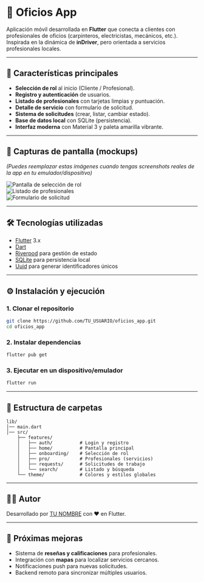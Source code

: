 # 📱 Oficios App

Aplicación móvil desarrollada en **Flutter** que conecta a clientes con profesionales de oficios (carpinteros, electricistas, mecánicos, etc.).  
Inspirada en la dinámica de **inDriver**, pero orientada a servicios profesionales locales.

---

## 🚀 Características principales

- **Selección de rol** al inicio (Cliente / Profesional).
- **Registro y autenticación** de usuarios.
- **Listado de profesionales** con tarjetas limpias y puntuación.
- **Detalle de servicio** con formulario de solicitud.
- **Sistema de solicitudes** (crear, listar, cambiar estado).
- **Base de datos local** con SQLite (persistencia).
- **Interfaz moderna** con Material 3 y paleta amarilla vibrante.

---

## 📸 Capturas de pantalla (mockups)

_(Puedes reemplazar estas imágenes cuando tengas screenshots reales de la app en tu emulador/dispositivo)_

![Pantalla de selección de rol](docs/screenshots/role_selector.png)  
![Listado de profesionales](docs/screenshots/pro_list.png)  
![Formulario de solicitud](docs/screenshots/request_form.png)

---

## 🛠️ Tecnologías utilizadas

- [Flutter](https://flutter.dev) 3.x
- [Dart](https://dart.dev)
- [Riverpod](https://riverpod.dev) para gestión de estado
- [SQLite](https://pub.dev/packages/sqflite) para persistencia local
- [Uuid](https://pub.dev/packages/uuid) para generar identificadores únicos

---

## ⚙️ Instalación y ejecución

### 1. Clonar el repositorio

```bash
git clone https://github.com/TU_USUARIO/oficios_app.git
cd oficios_app
```

### 2. Instalar dependencias

```bash
flutter pub get
```

### 3. Ejecutar en un dispositivo/emulador

```bash
flutter run
```

---

## 📂 Estructura de carpetas

```
lib/
│── main.dart
│── src/
    ├── features/
    │   ├── auth/          # Login y registro
    │   ├── home/          # Pantalla principal
    │   ├── onboarding/    # Selección de rol
    │   ├── pro/           # Profesionales (servicios)
    │   ├── requests/      # Solicitudes de trabajo
    │   └── search/        # Listado y búsqueda
    └── theme/             # Colores y estilos globales
```

---

## 👨‍💻 Autor

Desarrollado por [TU NOMBRE](https://github.com/TU_USUARIO) con ❤️ en Flutter.

---

## 📌 Próximas mejoras

- Sistema de **reseñas y calificaciones** para profesionales.
- Integración con **mapas** para localizar servicios cercanos.
- Notificaciones push para nuevas solicitudes.
- Backend remoto para sincronizar múltiples usuarios.
